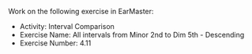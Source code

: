 Work on the following exercise in EarMaster:
- Activity: Interval Comparison
- Exercise Name: All intervals from Minor 2nd to Dim 5th - Descending
- Exercise Number: 4.11
